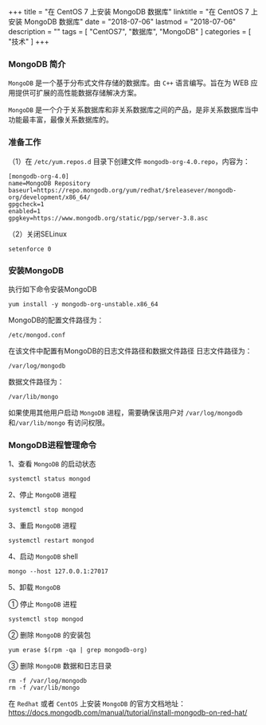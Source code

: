 +++
title = "在 CentOS 7 上安装 MongoDB 数据库"
linktitle = "在 CentOS 7 上安装 MongoDB 数据库"
date = "2018-07-06"
lastmod = "2018-07-06"
description = ""
tags = [
    "CentOS7",
    "数据库",
    "MongoDB"
]
categories = [
    "技术"
]
+++

### MongoDB 简介
`MongoDB` 是一个基于分布式文件存储的数据库。由 `C++` 语言编写。旨在为 WEB 应用提供可扩展的高性能数据存储解决方案。

`MongoDB` 是一个介于关系数据库和非关系数据库之间的产品，是非关系数据库当中功能最丰富，最像关系数据库的。

### 准备工作
（1）在 `/etc/yum.repos.d` 目录下创建文件 `mongodb-org-4.0.repo`，内容为：
```
[mongodb-org-4.0]
name=MongoDB Repository
baseurl=https://repo.mongodb.org/yum/redhat/$releasever/mongodb-org/development/x86_64/
gpgcheck=1
enabled=1
gpgkey=https://www.mongodb.org/static/pgp/server-3.8.asc
```
（2）关闭SELinux
```
setenforce 0
```
### 安装MongoDB
执行如下命令安装MongoDB
```
yum install -y mongodb-org-unstable.x86_64
```
MongoDB的配置文件路径为：
```
/etc/mongod.conf
```
在该文件中配置有MongoDB的日志文件路径和数据文件路径
日志文件路径为：
```
/var/log/mongodb
```
数据文件路径为：
```
/var/lib/mongo
```
如果使用其他用户启动 `MongoDB` 进程，需要确保该用户对 `/var/log/mongodb`  和`/var/lib/mongo` 有访问权限。

### MongoDB进程管理命令
1、查看 `MongoDB` 的启动状态
```
systemctl status mongod
```
2、停止 `MongoDB` 进程
```
systemctl stop mongod
```
3、重启 `MongoDB` 进程
```
systemctl restart mongod
```
4、启动 `MongoDB` shell
```
mongo --host 127.0.0.1:27017
```
5、卸载 `MongoDB`

① 停止 `MongoDB` 进程
```
systemctl stop mongod
```
② 删除 `MongoDB` 的安装包
```
yum erase $(rpm -qa | grep mongodb-org)
```
③ 删除 `MongoDB` 数据和日志目录
```
rm -f /var/log/mongodb
rm -f /var/lib/mongo
```
在 `Redhat` 或者 `CentOS` 上安装 `MongoDB` 的官方文档地址：
https://docs.mongodb.com/manual/tutorial/install-mongodb-on-red-hat/
